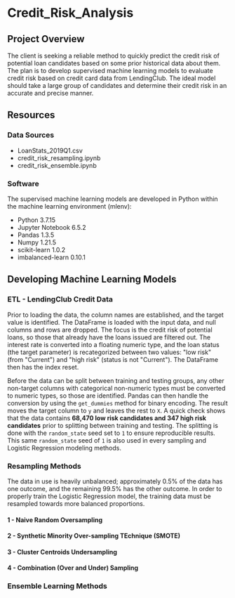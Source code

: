 # Credit_Risk_Analysis

## Project Overview
The client is seeking a reliable method to quickly predict the credit risk of potential loan candidates based on some prior historical data about them. The plan is to develop supervised machine learning models to evaluate credit risk based on credit card data from LendingClub. The ideal model should take a large group of candidates and determine their credit risk in an accurate and precise manner.

## Resources

### Data Sources

- LoanStats_2019Q1.csv
- credit_risk_resampling.ipynb
- credit_risk_ensemble.ipynb

### Software
The supervised machine learning models are developed in Python within the machine learning environment (mlenv):

- Python 3.7.15
- Jupyter Notebook 6.5.2
- Pandas 1.3.5
- Numpy 1.21.5
- scikit-learn 1.0.2
- imbalanced-learn 0.10.1

## Developing Machine Learning Models

### ETL - LendingClub Credit Data
Prior to loading the data, the column names are established, and the target value is identified. The DataFrame is loaded with the input data, and null columns and rows are dropped. The focus is the credit risk of potential loans, so those that already have the loans issued are filtered out. The interest rate is converted into a floating numeric type, and the loan status (the target parameter) is recategorized between two values: "low risk" (from "Current") and "high risk" (status is not "Current"). The DataFrame then has the index reset.

Before the data can be split between training and testing groups, any other non-target columns with categorical non-numeric types must be converted to numeric types, so those are identified. Pandas can then handle the conversion by using the `get_dummies` method for binary encoding. The result moves the target column to `y` and leaves the rest to `X`. A quick check shows that the data contains **68,470 low risk candidates and 347 high risk candidates** prior to splitting between training and testing. The splitting is done with the `random_state` seed set to `1` to ensure reproducible results. This same `random_state` seed of `1` is also used in every sampling and Logistic Regression modeling methods.

### Resampling Methods
The data in use is heavily unbalanced; approximately 0.5% of the data has one outcome, and the remaining 99.5% has the other outcome. In order to properly train the Logistic Regression model, the training data must be resampled towards more balanced proportions.

#### 1 - Naive Random Oversampling


#### 2 - Synthetic Minority Over-sampling TEchnique (SMOTE)


#### 3 - Cluster Centroids Undersampling


#### 4 - Combination (Over and Under) Sampling


### Ensemble Learning Methods